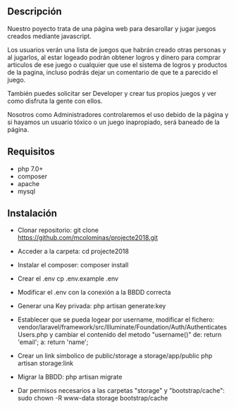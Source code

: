 ## Descripción
Nuestro poyecto trata de una página web para desarollar y jugar juegos creados mediante javascript.

Los usuarios verán una lista de juegos que habrán creado otras personas y al jugarlos, al estar logeado podrán obtener logros y dinero para comprar articulos de ese juego o cualquier que use el sistema de logros y productos de la pagina, incluso podrás dejar un comentario de que te a parecido el juego.

También puedes solicitar ser Developer y crear tus propios juegos y ver como disfruta la gente con ellos.

Nosotros como Administradores controlaremos el uso debido de la página y si hayamos un usuario tóxico o un juego inapropiado, será baneado de la página.

## Requisitos
- php 7.0+
- composer
- apache
- mysql

## Instalación
- Clonar repositorio:
git clone https://github.com/mcolominas/projecte2018.git

- Acceder a la carpeta:
cd projecte2018

- Instalar el composer:
composer install

- Crear el .env
cp .env.example .env

- Modificar el .env con la conexión a la BBDD correcta

- Generar una Key privada:
php artisan generate:key

- Establecer que se pueda logear por username, modificar el fichero:
vendor/laravel/framework/src/Illuminate/Foundation/Auth/AuthenticatesUsers.php
y cambiar el contenido del metodo "username()" de:
return 'email';
a:
return 'name';

- Crear un link simbolico de public/storage a storage/app/public
php artisan storage:link

- Migrar la BBDD:
php artisan migrate

- Dar permisos necesarios a las carpetas "storage" y "bootstrap/cache":
sudo chown -R www-data storage bootstrap/cache	
